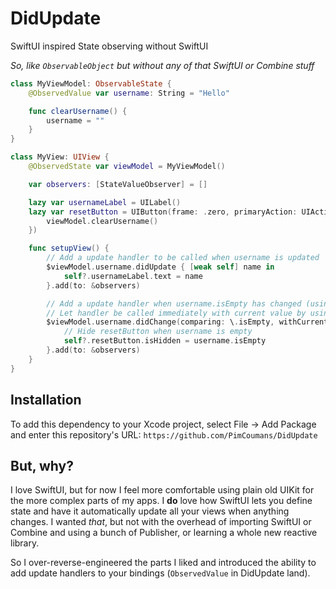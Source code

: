 # DidUpdate
SwiftUI inspired State observing without SwiftUI

_So, like `ObservableObject` but without any of that SwiftUI or Combine stuff_

```swift
class MyViewModel: ObservableState {
	@ObservedValue var username: String = "Hello"

	func clearUsername() {
		username = ""
	}
}

class MyView: UIView {
	@ObservedState var viewModel = MyViewModel()

	var observers: [StateValueObserver] = []

	lazy var usernameLabel = UILabel()
	lazy var resetButton = UIButton(frame: .zero, primaryAction: UIAction { [unowned self] _ in
		viewModel.clearUsername()
	})

	func setupView() {
		// Add a update handler to be called when username is updated
		$viewModel.username.didUpdate { [weak self] name in
			self?.usernameLabel.text = name
		}.add(to: &observers)

		// Add a update handler when username.isEmpty has changed (using Equatable)
		// Let handler be called immediately with current value by using `withCurrent: true`
		$viewModel.username.didChange(comparing: \.isEmpty, withCurrent: true) { [weak self] username in
			// Hide resetButton when username is empty
			self?.resetButton.isHidden = username.isEmpty
		}.add(to: &observers)
	}
}
```

## Installation
To add this dependency to your Xcode project, select File -> Add Package and enter this repository's URL: `https://github.com/PimCoumans/DidUpdate`

## But, why?
I love SwiftUI, but for now I feel more comfortable using plain old UIKit for the more complex parts of my apps. I **do** love how SwiftUI lets you define state and have it automatically update all your views when anything changes. I wanted _that_, but not with the overhead of importing SwiftUI or Combine and using a bunch of Publisher, or learning a whole new reactive library.

So I over-reverse-engineered the parts I liked and introduced the ability to add update handlers to your bindings (`ObservedValue` in DidUpdate land).
